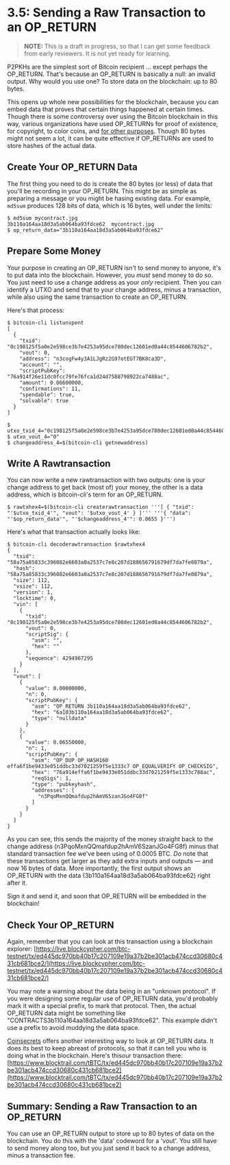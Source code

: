 # 3.5: Sending a Raw Transaction to an OP_RETURN

> **NOTE:** This is a draft in progress, so that I can get some feedback from early reviewers. It is not yet ready for learning.

P2PKHs are the simplest sort of Bitcoin recipient ... except perhaps the OP_RETURN. That's because an OP_RETURN is basically a null: an invalid output. Why would you use one? To store data on the blockchain: up to 80 bytes. 

This opens up whole new possibilities for the blockchain, because you can embed data that proves that certain things happened at certain times. Though there is some controversy over using the Bitcoin blockchain in this way, various organizations have used OP_RETURNs for proof of existence, for copyright, to color coins, and [for other purposes](https://en.bitcoin.it/wiki/OP_RETURN). Though 80 bytes might not seem a lot, it can be quite effective if OP_RETURNs are used to store hashes of the actual data.

## Create Your OP_RETURN Data

The first thing you need to do is create the 80 bytes (or less) of data that you'll be recording in your OP_RETURN. This might be as simple as preparing a message or you might be hasing existing data. For example, `md5sum` produces 128 bits of data, which is 16 bytes, well under the limits:
```
$ md5sum mycontract.jpg 
3b110a164aa18d3a5ab064ba93fdce62  mycontract.jpg
$ op_return_data="3b110a164aa18d3a5ab064ba93fdce62"
```

## Prepare Some Money

Your purpose in creating an OP_RETURN isn't to send money to anyone, it's to put data into the blockchain. However, you _must_ send money to do so. You just need to use a change address as your _only_ recipient. Then you can identify a UTXO and send that to your change address, minus a transaction, while also using the same transaction to create an OP_RETURN.

Here's that process:
```
$ bitcoin-cli listunspent
[
  {
    "txid": "0c198125f5a0e2e598ce3b7e4253a95dce780dec12601ed0a44c8544606782b2",
    "vout": 0,
    "address": "n3cogFw4y3A1LJgRz2G97otEGT7BK8ca3D",
    "account": "",
    "scriptPubKey": "76a914f26e11dc0fcc79fe76fca1d24d7588798922ca7488ac",
    "amount": 0.06600000,
    "confirmations": 11,
    "spendable": true,
    "solvable": true
  }
]

$ utxo_txid_4="0c198125f5a0e2e598ce3b7e4253a95dce780dec12601ed0a44c8544606782b2"
$ utxo_vout_4="0"
$ changeaddress_4=$(bitcoin-cli getnewaddress)
```

## Write A Rawtransaction

You can now write a new rawtransaction with two outputs: one is your change address to get back (most of) your money, the other is a data address, which is bitcoin-cli's term for an OP_RETURN.
```
$ rawtxhex4=$(bitcoin-cli createrawtransaction '''[ { "txid": "'$utxo_txid_4'", "vout": '$utxo_vout_4' } ]''' '''{ "data": "'$op_return_data'", "'$changeaddress_4'": 0.0655 }''')
```

Here's what that transaction actually looks like:
```
$ bitcoin-cli decoderawtransaction $rawtxhex4
{
  "txid": "58a75a85833c396082e6603a0a2537c7e8c207d188656791679df7da7fe0879a",
  "hash": "58a75a85833c396082e6603a0a2537c7e8c207d188656791679df7da7fe0879a",
  "size": 112,
  "vsize": 112,
  "version": 1,
  "locktime": 0,
  "vin": [
    {
      "txid": "0c198125f5a0e2e598ce3b7e4253a95dce780dec12601ed0a44c8544606782b2",
      "vout": 0,
      "scriptSig": {
        "asm": "",
        "hex": ""
      },
      "sequence": 4294967295
    }
  ],
  "vout": [
    {
      "value": 0.00000000,
      "n": 0,
      "scriptPubKey": {
        "asm": "OP_RETURN 3b110a164aa18d3a5ab064ba93fdce62",
        "hex": "6a103b110a164aa18d3a5ab064ba93fdce62",
        "type": "nulldata"
      }
    }, 
    {
      "value": 0.06550000,
      "n": 1,
      "scriptPubKey": {
        "asm": "OP_DUP OP_HASH160 effa6f1be9433e051ddbc33d7021259f5e1333c7 OP_EQUALVERIFY OP_CHECKSIG",
        "hex": "76a914effa6f1be9433e051ddbc33d7021259f5e1333c788ac",
        "reqSigs": 1,
        "type": "pubkeyhash",
        "addresses": [
          "n3PqoMxnQQmafdup2hAmV6SzanJGo4FG8f"
        ]
      }
    }
  ]
}
```
As you can see, this sends the majority of the money straight back to the change address (n3PqoMxnQQmafdup2hAmV6SzanJGo4FG8f) minus that standard transaction fee we've been using of 0.0005 BTC. _Do_ note that these transactions get larger as they add extra inputs and outputs — and now 16 bytes of data. More importantly, the first output shows an OP_RETURN with the data (3b110a164aa18d3a5ab064ba93fdce62) right after it.

Sign it and send it, and soon that OP_RETURN will be embedded in the blockchain!

## Check Your OP_RETURN

Again, remember that you can look at this transaction using a blockchain explorer: [https://live.blockcypher.com/btc-testnet/tx/ed445dc970bb40b17c207109e19a37b2be301acb474ccd30680c431cb681bce2/](https://live.blockcypher.com/btc-testnet/tx/ed445dc970bb40b17c207109e19a37b2be301acb474ccd30680c431cb681bce2/)

You may note a warning about the data being in an "unknown protocol". If you were designing some regular use of OP_RETURN data, you'd probably mark it with a special prefix, to mark that protocol. Then, the actual OP_RETURN data might be something like "CONTRACTS3b110a164aa18d3a5ab064ba93fdce62". This example didn't use a prefix to avoid muddying the data space.

[Coinsecrets](http://coinsecrets.org/) offers another interesting way to look at OP_RETURN data. It does its best to keep abreast of protocols, so that it can tell you who is doing what in the blockchain. Here's thisour transaction there: [https://www.blocktrail.com/tBTC/tx/ed445dc970bb40b17c207109e19a37b2be301acb474ccd30680c431cb681bce2](https://www.blocktrail.com/tBTC/tx/ed445dc970bb40b17c207109e19a37b2be301acb474ccd30680c431cb681bce2)

## Summary: Sending a Raw Transaction to an OP_RETURN

You can use an OP_RETURN output to store up to 80 bytes of data on the blockchain. You do this with the 'data' codeword for a 'vout'. You still have to send money along too, but you just send it back to a change address, minus a transaction fee.



